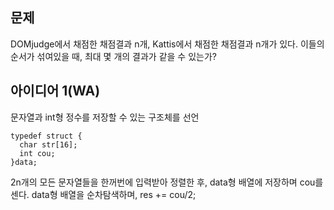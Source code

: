 ## 문제
DOMjudge에서 채점한 채점결과 n개, Kattis에서 채점한 채점결과 n개가 있다. 이들의 순서가 섞여있을 때, 최대 몇 개의 결과가 같을 수 있는가?  

## 아이디어 1(WA)
문자열과 int형 정수를 저장할 수 있는 구조체를 선언  
```
typedef struct {
  char str[16];
  int cou;
}data;
```
2n개의 모든 문자열들을 한꺼번에 입력받아 정렬한 후, data형 배열에 저장하며 cou를 센다. data형 배열을 순차탐색하며, res += cou/2;
